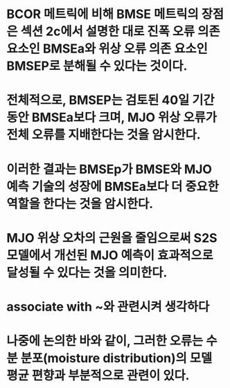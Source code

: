 # BCOR 메트릭에 비해 BMSE 메트릭의 장점은 섹션 2c에서 설명한 대로 진폭 오류 의존 요소인 BMSEa와 위상 오류 의존 요소인 BMSEP로 분해될 수 있다는 것이다.

# 전체적으로, BMSEP는 검토된 40일 기간 동안 BMSEa보다 크며, MJO 위상 오류가 전체 오류를 지배한다는 것을 암시한다.

# 이러한 결과는 BMSEp가 BMSE와 MJO 예측 기술의 성장에 BMSEa보다 더 중요한 역할을 한다는 것을 암시한다.

# MJO 위상 오차의 근원을 줄임으로써 S2S 모델에서 개선된 MJO 예측이  효과적으로 달성될 수 있다는 것을 의미한다.

#  associate with ~와 관련시켜 생각하다

# 나중에 논의한 바와 같이, 그러한 오류는 수분 분포(moisture distribution)의 모델 평균 편향과 부분적으로 관련이 있다.
 
